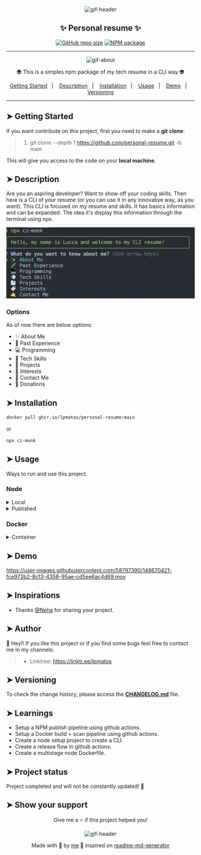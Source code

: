 <div align="center">

<img alt="gif-header" src="https://github.com/lpmatos/personal-resume/blob/main/assets/coding.gif" width="350"/>

<h2>✨ Personal resume ✨</h2>

<div align="center">

[![GitHub repo size](https://img.shields.io/github/repo-size/lpmatos/personal-resume)](https://github.com/lpmatos/personal-resume)
[![NPM package](https://badge.fury.io/js/resume-cli.svg)](https://www.npmjs.org/package/ci-monk)

</div>

---

<img alt="gif-about" src="https://github.com/lpmatos/personal-resume/blob/main/assets/hey.gif" width="450"/>

<p>👽 This is a simples npm package of my tech resume in a CLI way 👽</p>

<p align="center">
  <a href="#getting-started">Getting Started</a>&nbsp;&nbsp;&nbsp;|&nbsp;&nbsp;&nbsp;
  <a href="#description">Description</a>&nbsp;&nbsp;&nbsp;|&nbsp;&nbsp;&nbsp;
  <a href="#installation">Installation</a>&nbsp;&nbsp;&nbsp;|&nbsp;&nbsp;&nbsp;
  <a href="#usage">Usage</a>&nbsp;&nbsp;&nbsp;|&nbsp;&nbsp;&nbsp;
  <a href="#demo">Demo</a>&nbsp;&nbsp;&nbsp;|&nbsp;&nbsp;&nbsp;
  <a href="#versioning">Versioning</a>
</p>

</div>

---

## ➤ Getting Started

If you want contribute on this project, first you need to make a **git clone**:

>
> 1. git clone --depth 1 <https://github.com/personal-resume.git> -b main
>

This will give you access to the code on your **local machine**.

## ➤ Description

Are you an aspiring developer? Want to show off your coding skills. Then here is a CLI of your resume (or you can use it in any innovative way, as you want). This CLI is focused on my resume and skills. It has basics information and can be expanded. The idea it's display this information through the terminal using npx.

<p align="center">
  <img alt="CLI Example" src="./assets/cli.png" width="550"/>
</p>

### Options

As of now there are below options:

- ✨ About Me
- 🧪 Past Experience
- 💻 Programming
- 💨 Tech Skills
- 📑 Projects
- 🔖 Interests
- 🤙 Contact Me
- 💸 Donations

## ➤ Installation

```bash
docker pull ghcr.io/lpmatos/personal-resume:main
```

or

```bash
npx ci-monk
```

## ➤ Usage

Ways to run and use this project.

### Node

<details>
<summary>Local</summary>
<p>
Local execution method:

```bash
npm start
```

or

```bash
node index.js
```
</p>
</details>

<details>
<summary>Published</summary>
<p>

Published npm Package execution method:

```bash
npx ci-monk
```
</p>
</details>

### Docker

<details>
<summary>Container</summary>
<p>
To run the docker container:

```bash
docker container run \
  -it --rm --name personal-resume \
  ghcr.io/lpmatos/personal-resume:main
```

Click [here](https://github.com/lpmatos/personal-resume/pkgs/container/personal-resume/versions) to see available image tags.
</p>
</details>

## ➤ Demo

https://user-images.githubusercontent.com/58797390/148670421-fce972b2-8c13-4358-95ae-cd5ee6ac4d69.mov

## ➤ Inspirations <a name = "inspirations"></a>

* Thanks [@Neha](https://github.com/Neha/resume-cli) for sharing your project.

## ➤ Author

👤 Hey!! If you like this project or if you find some bugs feel free to contact me in my channels:

>
> * Linktree: https://linktr.ee/lpmatos
>

## ➤ Versioning

To check the change history, please access the [**CHANGELOG.md**](CHANGELOG.md) file.

## ➤ Learnings

* Setup a NPM publish pipeline using github actions.
* Setup a Docker build + scan pipeline using github actions.
* Create a node setup project to create a CLI.
* Create a release flow in github actions.
* Create a multistage node Dockerfile.

## ➤ Project status

Project completed and will not be constantly updated! 👋

## ➤ Show your support

<div align="center">

Give me a ⭐️ if this project helped you!

<img alt="gif-header" src="https://www.icegif.com/wp-content/uploads/baby-yoda-bye-bye-icegif.gif" width="350"/>

Made with 💜 by [me](https://github.com/lpmatos) 👋 inspired on [readme-md-generator](https://github.com/kefranabg/readme-md-generator)

</div>
